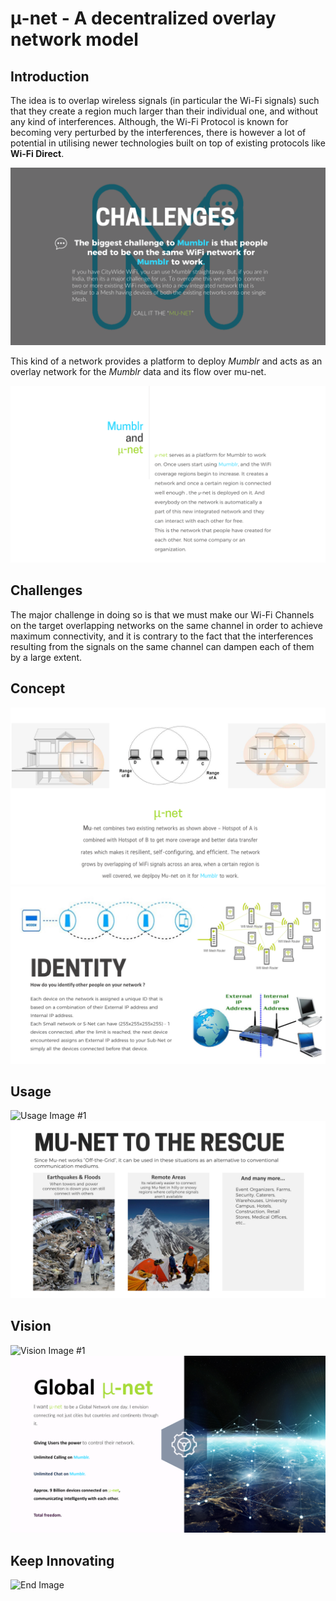 # &#956;-net - A decentralized overlay network model

## Introduction
The idea is to overlap wireless signals (in particular the Wi-Fi signals) such that they create a region much larger than their individual one, and without any kind of interferences. Although, the Wi-Fi Protocol is known for becoming very perturbed by the interferences, there is however a lot of potential in utilising newer technologies built on top of existing protocols like **Wi-Fi Direct**.

![Challenges](/images/challenges.PNG)


This kind of a network provides a platform to deploy _Mumblr_ and acts as an overlay network for the _Mumblr_ data and its flow over mu-net.


![Mumblr and Mu-Net](/images/mumblr&munet.PNG)

## Challenges
The major challenge in doing so is that we must make our Wi-Fi Channels on the target overlapping networks on the same channel in order to achieve maximum connectivity, and it is contrary to the fact that the interferences resulting from the signals on the same channel can dampen each of them by a large extent.

## Concept

![Concept Image #1](/images/concept1.PNG)
![Concept Image #2](/images/concept2.PNG)

## Usage

![Usage Image #1](/images/usage1.PNG)
![Usage Image #2](/images/usage2.PNG)

## Vision

![Vision Image #1](/images/vision1.PNG)
![Vision Image #2](/images/vision2.PNG)

## Keep Innovating

![End Image](/images/end.PNG)
